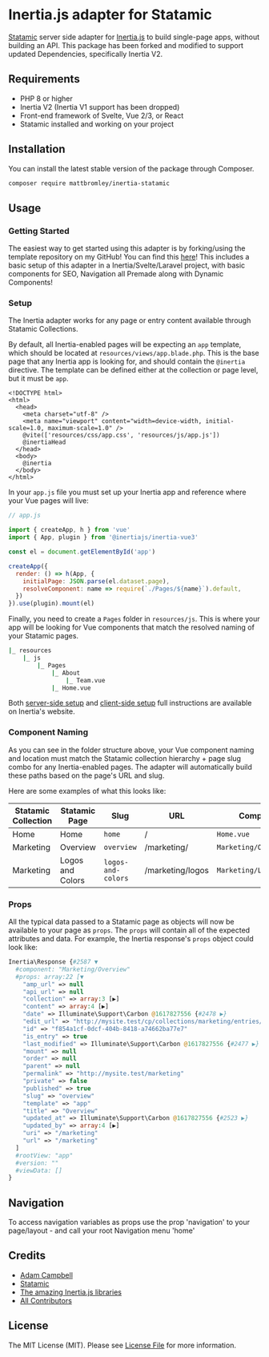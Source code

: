 # Inertia.js adapter for Statamic

[Statamic](https://statamic.com) server side adapter for [Inertia.js](https://inertiajs.com) to build single-page apps, without building an API. This package
has been forked and modified to support updated Dependencies, specifically Inertia V2. 

## Requirements

- PHP 8 or higher
- Inertia V2 (Inertia V1 support has been dropped)
- Front-end framework of Svelte, Vue 2/3, or React
- Statamic installed and working on your project

## Installation

You can install the latest stable version of the package through Composer.

```bash
composer require mattbromley/inertia-statamic
```

## Usage

### Getting Started
The easiest way to get started using this adapter is by forking/using the template repository on my GitHub! You can find this [here](https://github.com/MattBromley98/laravel-inertia-cms-template)! This includes a basic setup of this adapter in a Inertia/Svelte/Laravel project, with basic components for SEO, Navigation all Premade along with Dynamic Components!

### Setup

The Inertia adapter works for any page or entry content available through Statamic Collections.

By default, all Inertia-enabled pages will be expecting an `app` template, which should be located at `resources/views/app.blade.php`. This is the base page that any Inertia app is looking for, and should contain the `@inertia` directive. The template can be defined either at the collection or page level, but it must be `app`.

```blade
<!DOCTYPE html>
<html>
  <head>
    <meta charset="utf-8" />
    <meta name="viewport" content="width=device-width, initial-scale=1.0, maximum-scale=1.0" />
    @vite(['resources/css/app.css', 'resources/js/app.js'])
    @inertiaHead
  </head>
  <body>
    @inertia
  </body>
</html>
```

In your `app.js` file you must set up your Inertia app and reference where your Vue pages will live:
```js
// app.js

import { createApp, h } from 'vue'
import { App, plugin } from '@inertiajs/inertia-vue3'

const el = document.getElementById('app')

createApp({
  render: () => h(App, {
    initialPage: JSON.parse(el.dataset.page),
    resolveComponent: name => require(`./Pages/${name}`).default,
  })
}).use(plugin).mount(el)
```

Finally, you need to create a `Pages` folder in `resources/js`. This is where your app will be looking for Vue components that match the resolved naming of your Statamic pages.

```sh
|_ resources
    |_ js
        |_ Pages
            |_ About
                |_ Team.vue
            |_ Home.vue             
```

Both [server-side setup](https://inertiajs.com/server-side-setup) and [client-side setup](https://inertiajs.com/client-side-setup) full instructions are available on Inertia's website.

### Component Naming

As you can see in the folder structure above, your Vue component naming and location must match the Statamic collection hierarchy + page slug combo for any Inertia-enabled pages. The adapter will automatically build these paths based on the page's URL and slug.

Here are some examples of what this looks like:

Statamic Collection | Statamic Page | Slug | URL | Component Name
------------ | ------------- | ------------- | ------------- | -------------
Home | Home | `home` | / | `Home.vue`
Marketing | Overview | `overview` | /marketing/ | `Marketing/Overview.vue`
Marketing | Logos and Colors | `logos-and-colors` | /marketing/logos | `Marketing/LogosAndColors.vue`

### Props

All the typical data passed to a Statamic page as objects will now be available to your page as `props`. The `props` will contain all of the expected attributes and data. For example, the Inertia response's `props` object could look like:

```php
Inertia\Response {#2587 ▼
  #component: "Marketing/Overview"
  #props: array:22 [▼
    "amp_url" => null
    "api_url" => null
    "collection" => array:3 [▶]
    "content" => array:4 [▶]
    "date" => Illuminate\Support\Carbon @1617827556 {#2478 ▶}
    "edit_url" => "http://mysite.test/cp/collections/marketing/entries/f854a1cf-0dcf-404b-8418-a74662ba77e7/overview"
    "id" => "f854a1cf-0dcf-404b-8418-a74662ba77e7"
    "is_entry" => true
    "last_modified" => Illuminate\Support\Carbon @1617827556 {#2477 ▶}
    "mount" => null
    "order" => null
    "parent" => null
    "permalink" => "http://mysite.test/marketing"
    "private" => false
    "published" => true
    "slug" => "overview"
    "template" => "app"
    "title" => "Overview"
    "updated_at" => Illuminate\Support\Carbon @1617827556 {#2523 ▶}
    "updated_by" => array:4 [▶]
    "uri" => "/marketing"
    "url" => "/marketing"
  ]
  #rootView: "app"
  #version: ""
  #viewData: []
}
```

## Navigation
To access navigation variables as props use the prop 'navigation' to your page/layout - and call your root Navigation menu 'home'

## Credits

- [Adam Campbell](https://github.com/hotmeteor)
- [Statamic](https://statamic.com)
- [The amazing Inertia.js libraries](https://github.com/inertiajs)
- [All Contributors](../../contributors)


## License

The MIT License (MIT). Please see [License File](LICENSE.md) for more information.
